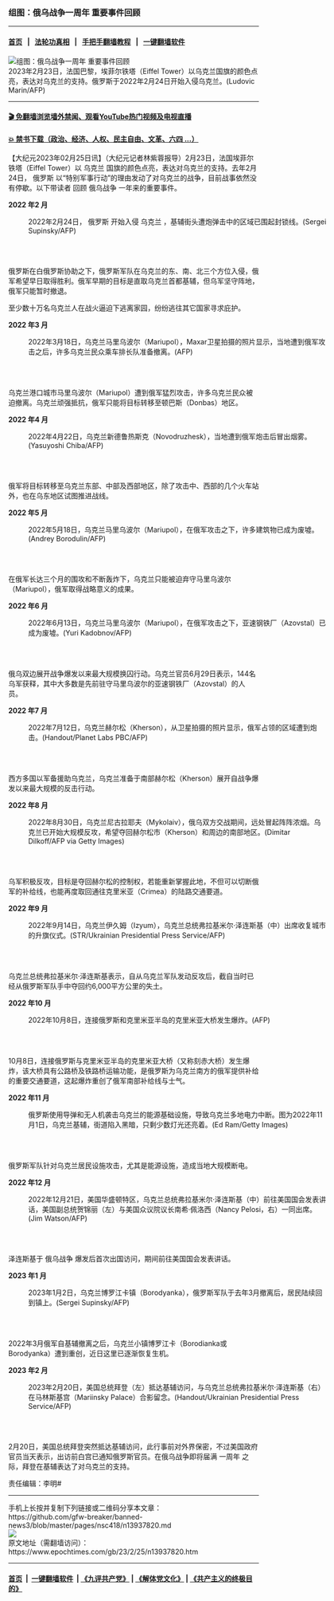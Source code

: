 ### 组图：俄乌战争一周年 重要事件回顾
------------------------

#### [首页](https://github.com/gfw-breaker/banned-news3/blob/master/README.md) &nbsp;&nbsp;|&nbsp;&nbsp; [法轮功真相](https://github.com/begood0513/basic/blob/master/README.md)  &nbsp;&nbsp;|&nbsp;&nbsp; [手把手翻墙教程](https://github.com/gfw-breaker/guides/wiki)  &nbsp;&nbsp;|&nbsp;&nbsp; [一键翻墙软件](https://github.com/gfw-breaker/nogfw/blob/master/README.md)  



<div><img alt="组图：俄乌战争一周年 重要事件回顾" class="attachment-djy_600_400 size-djy_600_400 wp-post-image" src="https://i.epochtimes.com/assets/uploads/2023/02/id13937825-000_339W2BE-600x400.jpg"/>
<div class="caption">
 2023年2月23日，法国巴黎，埃菲尔铁塔（Eiffel Tower）以乌克兰国旗的颜色点亮，表达对乌克兰的支持。俄罗斯于2022年2月24日开始入侵乌克兰。(Ludovic Marin/AFP)
</div></div><hr/>

#### [ 🎬  免翻墙浏览墙外禁闻、观看YouTube热门视频及电视直播](https://github.com/gfw-breaker/HelloWorld)

#### [ 💥  禁书下载（政治、经济、人权、民主自由、文革、六四 ...）](https://github.com/gfw-breaker/books/blob/master/README.md)

<div><p>
 【大纪元2023年02月25日讯】（大纪元记者林紫蓉报导）2月23日，法国埃菲尔铁塔（Eiffel Tower）以
 <ok href="https://www.epochtimes.com/gb/tag/%E4%B9%8C%E5%85%8B%E5%85%B0.html">
  乌克兰
 </ok>
 国旗的颜色点亮，表达对乌克兰的支持。去年2月24日，
 <ok href="https://www.epochtimes.com/gb/tag/%E4%BF%84%E7%BD%97%E6%96%AF.html">
  俄罗斯
 </ok>
 以“特别军事行动”的理由发动了对乌克兰的战争，目前战事依然没有停歇。以下带读者
 <ok href="https://www.epochtimes.com/gb/tag/%E5%9B%9E%E9%A1%BE.html">
  回顾
 </ok>
 <ok href="https://www.epochtimes.com/gb/tag/%E4%BF%84%E4%B9%8C%E6%88%98%E4%BA%89.html">
  俄乌战争
 </ok>
 一年来的重要事件。
</p>
<p>
 <strong>
  2022
 </strong>
 <strong>
  年2
 </strong>
 <strong>
  月
 </strong>
</p>
<figure aria-describedby="caption-attachment-13937827" class="wp-caption aligncenter" id="attachment_13937827" style="width: 600px">
 <ok href="https://i.epochtimes.com/assets/uploads/2023/02/id13937827-000_323T7AE.jpg" target="_blank">
  <img alt="" class="size-large wp-image-13937827" src="https://i.epochtimes.com/assets/uploads/2023/02/id13937827-000_323T7AE-600x400.jpg"/>
 </ok>
 <br/><figcaption class="wp-caption-text" id="caption-attachment-13937827">
  2022年2月24日，
  <ok href="https://www.epochtimes.com/gb/tag/%E4%BF%84%E7%BD%97%E6%96%AF.html">
   俄罗斯
  </ok>
  开始入侵
  <ok href="https://www.epochtimes.com/gb/tag/%E4%B9%8C%E5%85%8B%E5%85%B0.html">
   乌克兰
  </ok>
  ，基辅街头遭炮弹击中的区域已围起封锁线。(Sergei Supinsky/AFP)
 </figcaption><br/>
</figure><br/>
<p>
 俄罗斯在白俄罗斯协助之下，俄罗斯军队在乌克兰的东、南、北三个方位入侵，俄军希望早日取得胜利。俄军早期的目标是直取乌克兰首都基辅，但乌军坚守阵地，俄军只能暂时撤退。
</p>
<p>
 至少数十万名乌克兰人在战火逼迫下逃离家园，纷纷逃往其它国家寻求庇护。
</p>
<p>
 <strong>
  2022
 </strong>
 <strong>
  年3
 </strong>
 <strong>
  月
 </strong>
</p>
<figure aria-describedby="caption-attachment-13937828" class="wp-caption aligncenter" id="attachment_13937828" style="width: 600px">
 <ok href="https://i.epochtimes.com/assets/uploads/2023/02/id13937828-000_326F9TD.jpg" target="_blank">
  <img alt="" class="size-large wp-image-13937828" src="https://i.epochtimes.com/assets/uploads/2023/02/id13937828-000_326F9TD-600x338.jpg"/>
 </ok>
 <br/><figcaption class="wp-caption-text" id="caption-attachment-13937828">
  2022年3月18日，乌克兰马里乌波尔（Mariupol），Maxar卫星拍摄的照片显示，当地遭到俄军攻击之后，许多乌克兰民众乘车排长队准备撤离。(AFP)
 </figcaption><br/>
</figure><br/>
<p>
 乌克兰港口城市马里乌波尔（Mariupol）遭到俄军猛烈攻击，许多乌克兰民众被迫撤离。乌克兰顽强抵抗，俄军只能将目标转移至顿巴斯（Donbas）地区。
</p>
<p>
 <strong>
  2022
 </strong>
 <strong>
  年4
 </strong>
 <strong>
  月
 </strong>
</p>
<figure aria-describedby="caption-attachment-13937829" class="wp-caption aligncenter" id="attachment_13937829" style="width: 600px">
 <ok href="https://i.epochtimes.com/assets/uploads/2023/02/id13937829-000_328R42F.jpg" target="_blank">
  <img alt="" class="size-large wp-image-13937829" src="https://i.epochtimes.com/assets/uploads/2023/02/id13937829-000_328R42F-600x400.jpg"/>
 </ok>
 <br/><figcaption class="wp-caption-text" id="caption-attachment-13937829">
  2022年4月22日，乌克兰新德鲁热斯克（Novodruzhesk），当地遭到俄军炮击后冒出烟雾。(Yasuyoshi Chiba/AFP)
 </figcaption><br/>
</figure><br/>
<p>
 俄军将目标转移至乌克兰东部、中部及西部地区，除了攻击中、西部的几个火车站外，也在乌东地区试图推进战线。
</p>
<p>
 <strong>
  2022
 </strong>
 <strong>
  年5
 </strong>
 <strong>
  月
 </strong>
</p>
<figure aria-describedby="caption-attachment-13937831" class="wp-caption aligncenter" id="attachment_13937831" style="width: 600px">
 <ok href="https://i.epochtimes.com/assets/uploads/2023/02/id13937831-000_32AE9FH.jpg" target="_blank">
  <img alt="" class="size-large wp-image-13937831" src="https://i.epochtimes.com/assets/uploads/2023/02/id13937831-000_32AE9FH-600x400.jpg"/>
 </ok>
 <br/><figcaption class="wp-caption-text" id="caption-attachment-13937831">
  2022年5月18日，乌克兰马里乌波尔（Mariupol），在俄军攻击之下，许多建筑物已成为废墟。(Andrey Borodulin/AFP)
 </figcaption><br/>
</figure><br/>
<p>
 在俄军长达三个月的围攻和不断轰炸下，乌克兰只能被迫弃守马里乌波尔（Mariupol），俄军取得战略意义的成果。
</p>
<p>
 <strong>
  2022
 </strong>
 <strong>
  年6
 </strong>
 <strong>
  月
 </strong>
</p>
<figure aria-describedby="caption-attachment-13937832" class="wp-caption aligncenter" id="attachment_13937832" style="width: 600px">
 <ok href="https://i.epochtimes.com/assets/uploads/2023/02/id13937832-000_32CF3PJ.jpg" target="_blank">
  <img alt="" class="size-large wp-image-13937832" src="https://i.epochtimes.com/assets/uploads/2023/02/id13937832-000_32CF3PJ-600x418.jpg"/>
 </ok>
 <br/><figcaption class="wp-caption-text" id="caption-attachment-13937832">
  2022年6月13日，乌克兰马里乌波尔（Mariupol），在俄军攻击之下，亚速钢铁厂（Azovstal）已成为废墟。(Yuri Kadobnov/AFP)
 </figcaption><br/>
</figure><br/>
<p>
 俄乌双边展开战争爆发以来最大规模换囚行动。乌克兰官员6月29日表示，144名乌军获释，其中大多数是先前驻守马里乌波尔的亚速钢铁厂（Azovstal）的人员。
</p>
<p>
 <strong>
  2022
 </strong>
 <strong>
  年7
 </strong>
 <strong>
  月
 </strong>
</p>
<figure aria-describedby="caption-attachment-13937833" class="wp-caption aligncenter" id="attachment_13937833" style="width: 600px">
 <ok href="https://i.epochtimes.com/assets/uploads/2023/02/id13937833-000_32EB494.jpg" target="_blank">
  <img alt="" class="size-large wp-image-13937833" src="https://i.epochtimes.com/assets/uploads/2023/02/id13937833-000_32EB494-600x338.jpg"/>
 </ok>
 <br/><figcaption class="wp-caption-text" id="caption-attachment-13937833">
  2022年7月12日，乌克兰赫尔松（Kherson），从卫星拍摄的照片显示，俄军占领的区域遭到炮击。(Handout/Planet Labs PBC/AFP)
 </figcaption><br/>
</figure><br/>
<p>
 西方多国以军备援助乌克兰，乌克兰准备于南部赫尔松（Kherson）展开自战争爆发以来最大规模的反击行动。
</p>
<p>
 <strong>
  2022
 </strong>
 <strong>
  年8
 </strong>
 <strong>
  月
 </strong>
</p>
<figure aria-describedby="caption-attachment-13937834" class="wp-caption aligncenter" id="attachment_13937834" style="width: 600px">
 <ok href="https://i.epochtimes.com/assets/uploads/2023/02/id13937834-GettyImages-1242819906.jpg" target="_blank">
  <img alt="" class="size-large wp-image-13937834" src="https://i.epochtimes.com/assets/uploads/2023/02/id13937834-GettyImages-1242819906-600x400.jpg"/>
 </ok>
 <br/><figcaption class="wp-caption-text" id="caption-attachment-13937834">
  2022年8月30日，乌克兰尼古拉耶夫（Mykolaiv），俄乌双方交战期间，远处冒起阵阵浓烟。乌克兰已开始大规模反攻，希望夺回赫尔松市（Kherson）和周边的南部地区。(Dimitar Dilkoff/AFP via Getty Images)
 </figcaption><br/>
</figure><br/>
<p>
 乌军积极反攻，目标是夺回赫尔松的控制权，若能重新掌握此地，不但可以切断俄军的补给线，也能再度取回通往克里米亚（Crimea）的陆路交通要道。
</p>
<p>
 <strong>
  2022
 </strong>
 <strong>
  年9
 </strong>
 <strong>
  月
 </strong>
</p>
<figure aria-describedby="caption-attachment-13937835" class="wp-caption aligncenter" id="attachment_13937835" style="width: 600px">
 <ok href="https://i.epochtimes.com/assets/uploads/2023/02/id13937835-000_32JD2GB.jpg" target="_blank">
  <img alt="" class="size-large wp-image-13937835" src="https://i.epochtimes.com/assets/uploads/2023/02/id13937835-000_32JD2GB-600x400.jpg"/>
 </ok>
 <br/><figcaption class="wp-caption-text" id="caption-attachment-13937835">
  2022年9月14日，乌克兰伊久姆（Izyum），乌克兰总统弗拉基米尔‧泽连斯基（中）出席收复城市的升旗仪式。(STR/Ukrainian Presidential Press Service/AFP)
 </figcaption><br/>
</figure><br/>
<p>
 乌克兰总统弗拉基米尔‧泽连斯基表示，自从乌克兰军队发动反攻后，截自当时已经从俄罗斯军队手中夺回约6,000平方公里的失土。
</p>
<p>
 <strong>
  2022
 </strong>
 <strong>
  年10
 </strong>
 <strong>
  月
 </strong>
</p>
<figure aria-describedby="caption-attachment-13937836" class="wp-caption aligncenter" id="attachment_13937836" style="width: 600px">
 <ok href="https://i.epochtimes.com/assets/uploads/2023/02/id13937836-000_32KY6FD.jpg" target="_blank">
  <img alt="" class="size-large wp-image-13937836" src="https://i.epochtimes.com/assets/uploads/2023/02/id13937836-000_32KY6FD-600x398.jpg"/>
 </ok>
 <br/><figcaption class="wp-caption-text" id="caption-attachment-13937836">
  2022年10月8日，连接俄罗斯和克里米亚半岛的克里米亚大桥发生爆炸。(AFP)
 </figcaption><br/>
</figure><br/>
<p>
 10月8日，连接俄罗斯与克里米亚半岛的克里米亚大桥（又称刻赤大桥）发生爆炸，该大桥具有公路桥及铁路桥运输功能，是俄罗斯为乌克兰南方的俄军提供补给的重要交通要道，这起爆炸重创了俄军南部补给线与士气。
</p>
<p>
 <strong>
  2022
 </strong>
 <strong>
  年11
 </strong>
 <strong>
  月
 </strong>
</p>
<figure aria-describedby="caption-attachment-13937838" class="wp-caption aligncenter" id="attachment_13937838" style="width: 600px">
 <ok href="https://i.epochtimes.com/assets/uploads/2023/02/id13937838-GettyImages-1244403835.jpg" target="_blank">
  <img alt="" class="size-large wp-image-13937838" src="https://i.epochtimes.com/assets/uploads/2023/02/id13937838-GettyImages-1244403835-600x400.jpg"/>
 </ok>
 <br/><figcaption class="wp-caption-text" id="caption-attachment-13937838">
  俄罗斯使用导弹和无人机袭击乌克兰的能源基础设施，导致乌克兰多地电力中断。图为2022年11月1日，乌克兰基辅，街道陷入黑暗，只剩少数灯光还亮着。(Ed Ram/Getty Images)
 </figcaption><br/>
</figure><br/>
<p>
 俄罗斯军队针对乌克兰居民设施攻击，尤其是能源设施，造成当地大规模断电。
</p>
<p>
 <strong>
  2022
 </strong>
 <strong>
  年12
 </strong>
 <strong>
  月
 </strong>
</p>
<figure aria-describedby="caption-attachment-13937840" class="wp-caption aligncenter" id="attachment_13937840" style="width: 600px">
 <ok href="https://i.epochtimes.com/assets/uploads/2023/02/id13937840-000_334Y84Z.jpg" target="_blank">
  <img alt="" class="size-large wp-image-13937840" src="https://i.epochtimes.com/assets/uploads/2023/02/id13937840-000_334Y84Z-600x400.jpg"/>
 </ok>
 <br/><figcaption class="wp-caption-text" id="caption-attachment-13937840">
  2022年12月21日，美国华盛顿特区，乌克兰总统弗拉基米尔‧泽连斯基（中）前往美国国会发表讲话，美国副总统贺锦丽（左）与美国众议院议长南希‧佩洛西（Nancy Pelosi，右）一同出席。(Jim Watson/AFP)
 </figcaption><br/>
</figure><br/>
<p>
 泽连斯基于
 <ok href="https://www.epochtimes.com/gb/tag/%E4%BF%84%E4%B9%8C%E6%88%98%E4%BA%89.html">
  俄乌战争
 </ok>
 爆发后首次出国访问，期间前往美国国会发表讲话。
</p>
<p>
 <strong>
  2023
 </strong>
 <strong>
  年1
 </strong>
 <strong>
  月
 </strong>
</p>
<figure aria-describedby="caption-attachment-13937843" class="wp-caption aligncenter" id="attachment_13937843" style="width: 600px">
 <ok href="https://i.epochtimes.com/assets/uploads/2023/02/id13937843-000_336X6FE.jpg" target="_blank">
  <img alt="" class="size-large wp-image-13937843" src="https://i.epochtimes.com/assets/uploads/2023/02/id13937843-000_336X6FE-600x399.jpg"/>
 </ok>
 <br/><figcaption class="wp-caption-text" id="caption-attachment-13937843">
  2023年1月2日，乌克兰博罗江卡镇（Borodyanka），俄罗斯军队于去年3月撤离后，居民陆续回到镇上。(Sergei Supinsky/AFP)
 </figcaption><br/>
</figure><br/>
<p>
 2022年3月俄军自基辅撤离之后，乌克兰小镇博罗江卡（Borodianka或Borodyanka）遭到重创，近日这里已逐渐恢复生机。
</p>
<p>
 <strong>
  2023
 </strong>
 <strong>
  年2
 </strong>
 <strong>
  月
 </strong>
</p>
<figure aria-describedby="caption-attachment-13937845" class="wp-caption aligncenter" id="attachment_13937845" style="width: 600px">
 <ok href="https://i.epochtimes.com/assets/uploads/2023/02/id13937845-000_339N2JL.jpg" target="_blank">
  <img alt="" class="size-large wp-image-13937845" src="https://i.epochtimes.com/assets/uploads/2023/02/id13937845-000_339N2JL-600x400.jpg"/>
 </ok>
 <br/><figcaption class="wp-caption-text" id="caption-attachment-13937845">
  2023年2月20日，美国总统拜登（左）抵达基辅访问，与乌克兰总统弗拉基米尔‧泽连斯基（右）在马林斯基宫（Mariinsky Palace）合影留念。(Handout/Ukrainian Presidential Press Service/AFP)
 </figcaption><br/>
</figure><br/>
<p>
 2月20日，美国总统拜登突然抵达基辅访问，此行事前对外界保密，不过美国政府官员当天表示，出访前白宫已通知俄罗斯官员。在俄乌战争即将届满
 <ok href="https://www.epochtimes.com/gb/tag/%E4%B8%80%E5%91%A8%E5%B9%B4.html">
  一周年
 </ok>
 之际，拜登在基辅表达了对乌克兰的支持。
</p>
<p>
 责任编辑：李明#
</p>
</div>
<hr/>
手机上长按并复制下列链接或二维码分享本文章：<br/>
https://github.com/gfw-breaker/banned-news3/blob/master/pages/nsc418/n13937820.md <br/>
<a href='https://github.com/gfw-breaker/banned-news3/blob/master/pages/nsc418/n13937820.md'><img src='https://github.com/gfw-breaker/banned-news3/blob/master/pages/nsc418/n13937820.md.png'/></a> <br/>
原文地址（需翻墙访问）：https://www.epochtimes.com/gb/23/2/25/n13937820.htm


------------------------
#### [首页](https://github.com/gfw-breaker/banned-news3/blob/master/README.md) &nbsp;|&nbsp; [一键翻墙软件](https://github.com/gfw-breaker/nogfw/blob/master/README.md) &nbsp;| [《九评共产党》](https://github.com/gfw-breaker/9ping.md/blob/master/README.md#九评之一评共产党是什么) | [《解体党文化》](https://github.com/gfw-breaker/jtdwh.md/blob/master/README.md) | [《共产主义的终极目的》](https://github.com/gfw-breaker/gczydzjmd.md/blob/master/README.md)


<img src='http://gfw-breaker.win/banned-news3/pages/nsc418/n13937820.md' width='0px' height='0px'/>